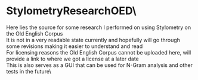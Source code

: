 # StylometryResearchOED\
Here lies the source for some research I performed on using Stylometry on the Old English Corpus\
It is not in a very readable state currently and hopefully will go through some revisions making it easier to understand and read\
For licensing reasons the Old English Corpus cannot be uploaded here, will provide a link to where we got a license at a later date\
This is also serves as a GUI that can be used for N-Gram analysis and other tests in the future\
